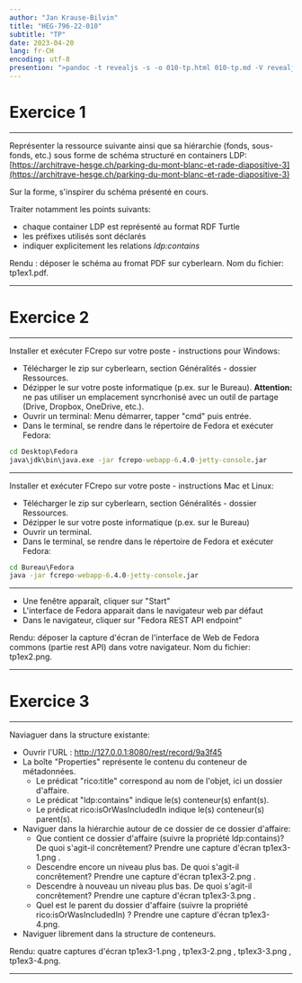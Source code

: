 ```yaml
---
author: "Jan Krause-Bilvin"
title: "HEG-796-22-010"
subtitle: "TP"
date: 2023-04-20
lang: fr-CH
encoding: utf-8
presention: ">pandoc -t revealjs -s -o 010-tp.html 010-tp.md -V revealjs-url=reveal.js -V theme=league --katex; pandoc -t html5 -o 010-tp.pdf 010-tp.md"
---
```


# Exercice 1

---

Représenter la ressource suivante ainsi que sa hiérarchie (fonds, sous-fonds, etc.) sous forme de schéma structuré en containers LDP: [https://architrave-hesge.ch/parking-du-mont-blanc-et-rade-diapositive-3](https://architrave-hesge.ch/parking-du-mont-blanc-et-rade-diapositive-3)

Sur la forme, s'inspirer du schéma présenté en cours.

Traiter notamment les points suivants:

* chaque container LDP est représenté au format RDF Turtle
* les préfixes utilisés sont déclarés
* indiquer explicitement les relations *ldp:contains*

Rendu : déposer le schéma au fromat PDF sur cyberlearn. Nom du fichier: tp1ex1.pdf.

---

# Exercice 2

---

Installer et exécuter FCrepo sur votre poste - instructions pour Windows:

* Télécharger le zip sur cyberlearn, section Généralités - dossier Ressources.
* Dézipper le sur votre poste informatique (p.ex. sur le Bureau). **Attention:** ne pas utiliser un emplacement syncrhonisé avec un outil de partage (Drive, Dropbox, OneDrive, etc.).
* Ouvrir un terminal: Menu démarrer, tapper "cmd" puis entrée.
* Dans le terminal, se rendre dans le répertoire de Fedora et exécuter Fedora:

```cmd
cd Desktop\Fedora
java\jdk\bin\java.exe -jar fcrepo-webapp-6.4.0-jetty-console.jar
```

---

Installer et exécuter FCrepo sur votre poste - instructions Mac et Linux:

* Télécharger le zip sur cyberlearn, section Généralités - dossier Ressources.
* Dézipper le sur votre poste informatique (p.ex. sur le Bureau)
* Ouvrir un terminal.
* Dans le terminal, se rendre dans le répertoire de Fedora et exécuter Fedora:

```cmd
cd Bureau\Fedora
java -jar fcrepo-webapp-6.4.0-jetty-console.jar
```

---

* Une fenêtre apparaît, cliquer sur "Start"
* L'interface de Fedora apparait dans le navigateur web par défaut
* Dans le navigateur, cliquer sur "Fedora REST API endpoint"


Rendu: déposer la capture d'écran de l'interface de Web de Fedora commons (partie rest API) dans votre navigateur. Nom du fichier: tp1ex2.png.

---

# Exercice 3

---

Naviaguer dans la structure existante:

* Ouvrir l'URL : http://127.0.0.1:8080/rest/record/9a3f45
* La boîte "Properties" représente le contenu du conteneur de métadonnées.
  * Le prédicat "rico:title" correspond au nom de l'objet, ici un dossier d'affaire.
  * Le prédicat "ldp:contains" indique le(s) conteneur(s) enfant(s).
  * Le prédicat rico:isOrWasIncludedIn indique le(s) conteneur(s) parent(s).
* Naviguer dans la hiérarchie autour de ce dossier de ce dossier d'affaire:
  * Que contient ce dossier d'affaire (suivre la propriété ldp:contains)? De quoi s'agit-il concrêtement? Prendre une capture d'écran tp1ex3-1.png .
  * Descendre encore un niveau plus bas. De quoi s'agit-il concrêtement? Prendre une capture d'écran tp1ex3-2.png .
  * Descendre à nouveau un niveau plus bas. De quoi s'agit-il concrêtement? Prendre une capture d'écran tp1ex3-3.png .
  * Quel est le parent du dossier d'affaire (suivre la propriété rico:isOrWasIncludedIn) ? Prendre une capture d'écran tp1ex3-4.png.  
* Naviguer librement dans la structure de conteneurs.

Rendu: quatre captures d'écran tp1ex3-1.png , tp1ex3-2.png , tp1ex3-3.png , tp1ex3-4.png.

---

